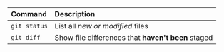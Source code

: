 | Command | Description |
| :--- | :--- |
| `git status` | List all *new or modified* files |
| `git diff` | Show file differences that **haven't been** staged |
